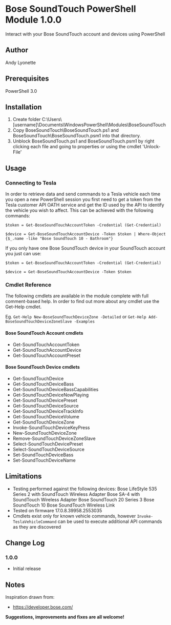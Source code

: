 # Bose SoundTouch PowerShell Module 1.0.0
Interact with your Bose SoundTouch account and devices using PowerShell

## Author
Andy Lyonette

## Prerequisites
PowerShell 3.0



## Installation
1. Create folder C:\Users\\[username]\Documents\WindowsPowerShell\Modules\BoseSoundTouch
2. Copy BoseSoundTouch\BoseSoundTouch.ps1 and BoseSoundTouch\BoseSoundTouch.psm1 into that directory.
3. Unblock BoseSoundTouch.ps1 and BoseSoundTouch.psm1 by right clicking each file and going to properties or using the cmdlet 'Unlock-File'



## Usage
### Connecting to Tesla
In order to retrieve data and send commands to a Tesla vehicle each time you open a new PowerShell session you first need to get a token from the Tesla customer API OATH service and get the ID used by the API to identify the vehicle you wish to affect.  This can be achieved with the following commands:

`$token = Get-BoseSoundTouchAccountToken -Credential (Get-Credential)`

`$device = Get-BoseSoundTouchAccountDevice -Token $token | Where-Object {$_.name -like "Bose SoundTouch 10 - Bathroom"}`


If you only have one Bose SoundTouch device in your SoundTouch account you just can use:

`$token = Get-BoseSoundTouchAccountToken -Credential (Get-Credential)`

`$device = Get-BoseSoundTouchAccountDevice -Token $token`


### Cmdlet Reference
The following cmdlets are available in the module complete with full comment-based help.  In order to find out more about any cmdlet use the Get-Help cmdlet.

Eg. `Get-Help New-BoseSoundTouchDeviceZone -Detailed` or `Get-Help Add-BoseSoundTouchDeviceZoneSlave -Examples`


#### Bose SoundTouch Account cmdlets
* Get-SoundTouchAccountToken
* Get-SoundTouchAccountDevice
* Get-SoundTouchAccountPreset

#### Bose SoundTouch Device cmdlets
* Get-SoundTouchDevice
* Get-SoundTouchDeviceBass
* Get-SoundTouchDeviceBassCapabilities
* Get-SoundTouchDeviceNowPlaying
* Get-SoundTouchDevicePreset
* Get-SoundTouchDeviceSource
* Get-SoundTouchDeviceTrackInfo
* Get-SoundTouchDeviceVolume
* Get-SoundTouchDeviceZone
* Invoke-SoundTouchDeviceKeyPress
* New-SoundTouchDeviceZone
* Remove-SoundTouchDeviceZoneSlave
* Select-SoundTouchDevicePreset
* Select-SoundTouchDeviceSource
* Set-SoundTouchDeviceBass
* Set-SoundTouchDeviceName



## Limitations
* Testing performed against the following devices:
     Bose LifeStyle 535 Series 2 with SoundTouch Wireless Adapter
     Bose SA-4 with SoundTouch Wireless Adapter
     Bose SoundTouch 20 Series 3
     Bose SoundTouch 10
     Bose SoundTouch Wireless Link
* Tested on firmware 17.0.8.39958.2553035
* Cmdlets exist only for known vehicle commands, however `Invoke-TeslaVehicleCommand` can be used to execute additional API commands as they are discovered



## Change Log
### 1.0.0
* Initial release



## Notes
Inspiration drawn from:
* https://developer.bose.com/

**Suggestions, improvements and fixes are all welcome!**
